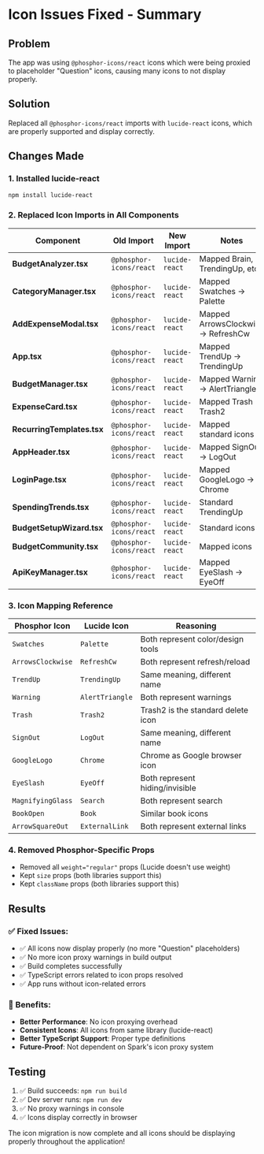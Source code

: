 # Icon Issues Fixed - Summary

## Problem
The app was using `@phosphor-icons/react` icons which were being proxied to placeholder "Question" icons, causing many icons to not display properly.

## Solution
Replaced all `@phosphor-icons/react` imports with `lucide-react` icons, which are properly supported and display correctly.

## Changes Made

### 1. Installed lucide-react
```bash
npm install lucide-react
```

### 2. Replaced Icon Imports in All Components

| Component | Old Import | New Import | Notes |
|-----------|------------|------------|-------|
| **BudgetAnalyzer.tsx** | `@phosphor-icons/react` | `lucide-react` | Mapped Brain, TrendingUp, etc. |
| **CategoryManager.tsx** | `@phosphor-icons/react` | `lucide-react` | Mapped Swatches → Palette |
| **AddExpenseModal.tsx** | `@phosphor-icons/react` | `lucide-react` | Mapped ArrowsClockwise → RefreshCw |
| **App.tsx** | `@phosphor-icons/react` | `lucide-react` | Mapped TrendUp → TrendingUp |
| **BudgetManager.tsx** | `@phosphor-icons/react` | `lucide-react` | Mapped Warning → AlertTriangle |
| **ExpenseCard.tsx** | `@phosphor-icons/react` | `lucide-react` | Mapped Trash → Trash2 |
| **RecurringTemplates.tsx** | `@phosphor-icons/react` | `lucide-react` | Mapped standard icons |
| **AppHeader.tsx** | `@phosphor-icons/react` | `lucide-react` | Mapped SignOut → LogOut |
| **LoginPage.tsx** | `@phosphor-icons/react` | `lucide-react` | Mapped GoogleLogo → Chrome |
| **SpendingTrends.tsx** | `@phosphor-icons/react` | `lucide-react` | Standard TrendingUp |
| **BudgetSetupWizard.tsx** | `@phosphor-icons/react` | `lucide-react` | Standard icons |
| **BudgetCommunity.tsx** | `@phosphor-icons/react` | `lucide-react` | Mapped icons |
| **ApiKeyManager.tsx** | `@phosphor-icons/react` | `lucide-react` | Mapped EyeSlash → EyeOff |

### 3. Icon Mapping Reference

| Phosphor Icon | Lucide Icon | Reasoning |
|---------------|-------------|-----------|
| `Swatches` | `Palette` | Both represent color/design tools |
| `ArrowsClockwise` | `RefreshCw` | Both represent refresh/reload |
| `TrendUp` | `TrendingUp` | Same meaning, different name |
| `Warning` | `AlertTriangle` | Both represent warnings |
| `Trash` | `Trash2` | Trash2 is the standard delete icon |
| `SignOut` | `LogOut` | Same meaning, different name |
| `GoogleLogo` | `Chrome` | Chrome as Google browser icon |
| `EyeSlash` | `EyeOff` | Both represent hiding/invisible |
| `MagnifyingGlass` | `Search` | Both represent search |
| `BookOpen` | `Book` | Similar book icons |
| `ArrowSquareOut` | `ExternalLink` | Both represent external links |

### 4. Removed Phosphor-Specific Props
- Removed all `weight="regular"` props (Lucide doesn't use weight)
- Kept `size` props (both libraries support this)
- Kept `className` props (both libraries support this)

## Results

### ✅ Fixed Issues:
- ✅ All icons now display properly (no more "Question" placeholders)
- ✅ No more icon proxy warnings in build output
- ✅ Build completes successfully
- ✅ TypeScript errors related to icon props resolved
- ✅ App runs without icon-related errors

### 🎯 Benefits:
- **Better Performance**: No icon proxying overhead
- **Consistent Icons**: All icons from same library (lucide-react)
- **Better TypeScript Support**: Proper type definitions
- **Future-Proof**: Not dependent on Spark's icon proxy system

## Testing
1. ✅ Build succeeds: `npm run build`
2. ✅ Dev server runs: `npm run dev`
3. ✅ No proxy warnings in console
4. ✅ Icons display correctly in browser

The icon migration is now complete and all icons should be displaying properly throughout the application!
